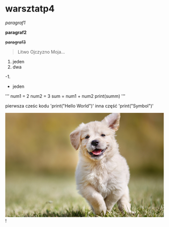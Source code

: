 # warsztatp4

*paragraf1*

**paragraf2**

~~paragraf3~~

>Litwo Ojczyzno Moja...

1. jeden
2. dwa

-1\.
  - jeden
 
 '''
 num1 = 2
 num2 = 3
 sum = num1 + num2
 print(summ)
 '''
 
 pierwsza cześc kodu 'print("Hello World")'
 inna część 'print("Symbol")'
 
 
![dog](pies.jpg "dog")!





 


